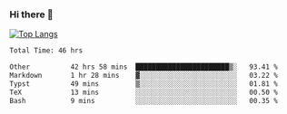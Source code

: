 ### Hi there 👋

[![Top Langs](https://github-readme-stats.vercel.app/api/top-langs/?username=Lslightly&layout=compact)](https://github.com/anuraghazra/github-readme-stats)

<!--START_SECTION:waka-->

```txt
Total Time: 46 hrs

Other          42 hrs 58 mins  ███████████████████████▒░   93.41 %
Markdown       1 hr 28 mins    ▓░░░░░░░░░░░░░░░░░░░░░░░░   03.22 %
Typst          49 mins         ▒░░░░░░░░░░░░░░░░░░░░░░░░   01.81 %
TeX            13 mins         ░░░░░░░░░░░░░░░░░░░░░░░░░   00.50 %
Bash           9 mins          ░░░░░░░░░░░░░░░░░░░░░░░░░   00.35 %
```

<!--END_SECTION:waka-->

